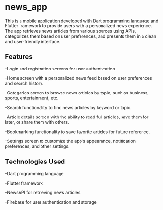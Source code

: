 # news_app

This is a mobile application developed with Dart programming language and Flutter framework to provide users with a personalized news experience. The app retrieves news articles from various sources using APIs, categorizes them based on user preferences, and presents them in a clean and user-friendly interface.

## Features

-Login and registration screens for user authentication.

-Home screen with a personalized news feed based on user preferences and search history.

-Categories screen to browse news articles by topic, such as business, sports, entertainment, etc.

-Search functionality to find news articles by keyword or topic.

-Article details screen with the ability to read full articles, save them for later, or share them with others.

-Bookmarking functionality to save favorite articles for future reference.

-Settings screen to customize the app's appearance, notification preferences, and other settings.

## Technologies Used

-Dart programming language

-Flutter framework

-NewsAPI for retrieving news articles

-Firebase for user authentication and storage

